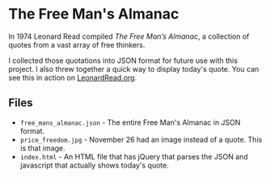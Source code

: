 # The Free Man's Almanac
In 1974 Leonard Read compiled _The Free Man’s Almanac_, a collection of quotes from a vast array of free thinkers. 

I collected those quotations into JSON format for future use with this project. I also threw together a quick way to display today's quote. You can see this in action on [LeonardRead.org](http://leonardread.org).

## Files
- `free_mans_almanac.json` - The entire Free Man's Almanac in JSON format.
- `price_freedom.jpg` - November 26 had an image instead of a quote. This is that image.
- `index.html` - An HTML file that has jQuery that parses the JSON and javascript that actually shows today's quote.